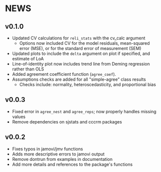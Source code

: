 # NEWS

## v0.1.0

- Updated CV calculations for `reli_stats` with the cv_calc argument
  - Options now included CV for the model residuals, mean-squared error (MSE), or for the standard error of measurement (SEM)
- Updated plots to include the `delta` argument on plot if specified, and estimate of LoA
- Line-of-identity plot now includes trend line from Deming regression rather than OLS
- Added agreement coefficient function (`agree_coef`).
- Assumptions checks are added for all "simple-agree" class results
  - Checks include: normality, heteroscedasticity, and proportional bias


## v0.0.3
- Fixed error in `agree_nest` and `agree_reps`; now properly handles missing values
- Remove dependencies on sjstats and cccrm packages

## v0.0.2
- Fixes typos in jamovi/jmv functions
- Adds more descriptive errors to jamovi output
- Remove dontrun from examples in documentation
- Add more details and references to the package's functions
